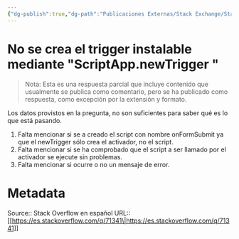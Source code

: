 ```yaml
---
{"dg-publish":true,"dg-path":"Publicaciones Externas/Stack Exchange/Stack Overflow en español/es.stackoverflow.com-71341.md","permalink":"/publicaciones-externas/stack-exchange/stack-overflow-en-espanol/es-stackoverflow-com-71341/","title":"No se crea el trigger instalable mediante \"ScriptApp.newTrigger \"","hide":true,"noteIcon":"\"0\"","created":"2024-04-03T12:49:10.679-06:00","updated":"2024-04-05T16:43:50.609-06:00"}
---
```


# No se crea el trigger instalable mediante "ScriptApp.newTrigger "

> Nota: Esta es una respuesta parcial que incluye contenido que usualmente se publica como comentario, pero se ha publicado como respuesta, como excepción por la extensión y formato.

Los datos provistos en la pregunta, no son suficientes para saber qué es lo que está pasando.

1. Falta mencionar si se a creado el script con nombre onFormSubmit ya que el newTrigger sólo crea el activador, no el script.
1. Falta mencionar si se ha comprobado que el script a ser llamado por el activador se ejecute sin problemas.
1. Falta mencionar si ocurre o no un mensaje de error.


# Metadata
Source:: Stack Overflow en español
URL:: [[https://es.stackoverflow.com/q/71341\|https://es.stackoverflow.com/q/71341]]

